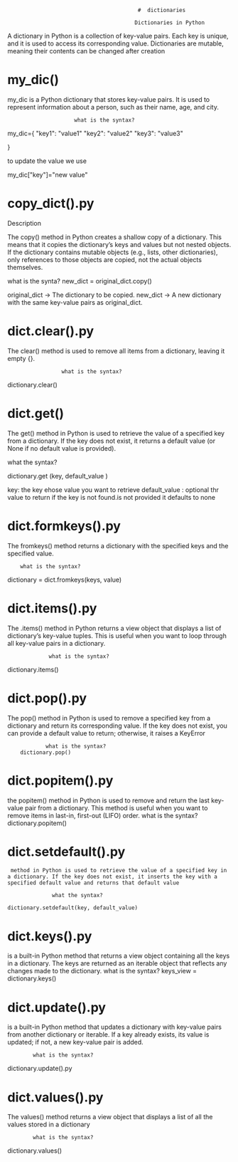                                              #  dictionaries

                                            Dictionaries in Python

A dictionary in Python is a collection of key-value pairs. Each key is unique, and it is used to access its corresponding value. Dictionaries are mutable, meaning their contents can be changed after creation                                            

# my_dic()

my_dic is a Python dictionary that stores key-value pairs. It is used to represent information about a person, such as their name, age, and city.

                         what is the syntax?
 my_dic={
    "key1": "value1"
    "key2": "value2"
    "key3": "value3"

 }
 
to update the value we use 
 
 my_dic["key"]="new value"
 
 # copy_dict().py
 
 Description

The copy() method in Python creates a shallow copy of a dictionary. This means that it copies the dictionary’s keys and values but not nested objects. If the dictionary contains mutable objects (e.g., lists, other dictionaries), only references to those objects are copied, not the actual objects themselves.
 
  what is the synta?
 new_dict = original_dict.copy()

original_dict → The dictionary to be copied.
new_dict → A new dictionary with the same key-value pairs as original_dict.
                  
 # dict.clear().py

The clear() method is used to remove all items from a dictionary, leaving it empty {}.

                     what is the syntax?
dictionary.clear()

 # dict.get()

 The get() method in Python is used to retrieve the value of a specified key from a dictionary. If the key does not exist, it returns a default value (or None if no default value is provided).
  
   what the syntax?

   dictionary.get (key, default_value )

 key: the key ehose value you want to retrieve
default_value : optional thr value to return if the key is not found.is not provided it defaults to none

 # dict.formkeys().py

 The fromkeys() method returns a dictionary with the specified keys and the specified value.
 
        what is the syntax?
        
dictionary = dict.fromkeys(keys, value)

# dict.items().py

The .items() method in Python returns a view object that displays a list of dictionary’s key-value tuples. This is useful when you want to loop through all key-value pairs in a dictionary.
 
                 what is the syntax?

  dictionary.items()

# dict.pop().py

The pop() method in Python is used to remove a specified key from a dictionary and return its corresponding value. If the key does not exist, you can provide a default value to return; otherwise, it raises a KeyError 

                what is the syntax?
        dictionary.pop()
       
# dict.popitem().py
the popitem() method in Python is used to remove and return the last key-value pair from a dictionary. This method is useful when you want to remove items in last-in, first-out (LIFO) order.
                           what is the syntax?
dictionary.popitem()


# dict.setdefault().py

     method in Python is used to retrieve the value of a specified key in a dictionary. If the key does not exist, it inserts the key with a specified default value and returns that default value

                  what the syntax?

    dictionary.setdefault(key, default_value)

 # dict.keys().py

   is a built-in Python method that returns a view object containing all the keys in a dictionary. The keys are returned as an iterable object that reflects any changes made to the dictionary.
                     what is the syntax?
   keys_view = dictionary.keys() 
   
# dict.update().py

is a built-in Python method that updates a dictionary with key-value pairs from another dictionary or iterable. 
If a key already exists, its value is updated; if not, a new key-value pair is added.
           
            what is the syntax?

dictionary.update().py

# dict.values().py

The values() method returns a view object that displays a list of all the values stored in a dictionary
          
            what is the syntax?

  dictionary.values()
